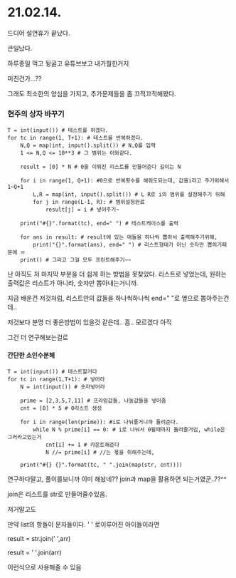 # 21.02.14.

드디어 설연휴가 끝났다.

큰일났다. 

하루종일 먹고 뒹굴고 유튜브보고 내가뭘한거지

미친건가...??

그래도 최소한의 양심을 가지고, 추가문제들을 좀 끄적끄적해봤다.

### 현주의 상자 바꾸기

```
T = int(input()) # 테스트를 하겠다.
for tc in range(1, T+1): # 테스트를 반복하겠다.
    N,Q = map(int, input().split()) # N,Q를 입력
    1 <= N,Q <= 10**3 # 그 범위는 이와같다.

    result = [0] * N # 0을 이뤄진 리스트를 만들어준다 길이는 N

    for i in range(1, Q+1): #0으로 반복횟수를 해줘도되는데, 값을i라고 주기위해서 1~Q+1
        L,R = map(int, input().split()) # L R로 i의 범위를 설정해주기 위해
        for j in range(L-1, R): # 범위설정완료
            result[j] = i # 넣어주기~

    print("#{}".format(tc), end=" ") # 테스트케이스를 출력

    for ans in result: # result에 있는 애들을 하나씩 뽑아서 출력해주기위해,
        print("{}".format(ans), end=" ") # 리스트형태가 아닌 숫자만 뽑히기때문에 ㅠ
    print() # 그리고 그걸 모두 프린트해주기~~
```



난 아직도 저 마지막 부분을 더 쉽게 하는 방법을 못찾았다. 리스트로 넣었는데, 원하는 출력값은 리스트가 아니라, 숫자만 뽑아내는거니까. 

지금 배운건 저것처럼, 리스트안의 값들을 하나씩하나씩 end=" "로 옆으로 뽑아주는건데..

저것보다 분명 더 좋은방법이 있을것 같은데.. 흠.. 모르겠다 아직

그건 더 연구해보는걸로



#### 간단한 소인수분해

```
T = int(input()) # 테스트할거다
for tc in range(1,T+1): # 넣어라
    N = int(input()) # 숫자넣어라

    prime = [2,3,5,7,11] # 프라임값들, 나눌값들을 넣어줌
    cnt = [0] * 5 # 0리스트 생성

    for i in range(len(prime)): #i로 나눠줄거니까 돌려준다.
        while N % prime[i] == 0: # i로 나눠서 0될때까지 돌려줄거임, while은 그러라고있는거
            cnt[i] += 1 # 카운트해준다
            N //= prime[i] # //는 몫을 취해주는데,

    print("#{} {}".format(tc, " ".join(map(str, cnt))))
```

연구하다말고, 풀이를보니까 이미 해놨네?? join과 map을 활용하면 되는거였군..??^^

join은 리스트를 str로 만들어줄수있음. 

저거말고도

만약 list의 항들이 문자들이다. ' ' 로이루어진 아이들이라면

result = str.join(' ',arr) 

result = ' '.join(arr)

이런식으로 사용해줄 수 있음